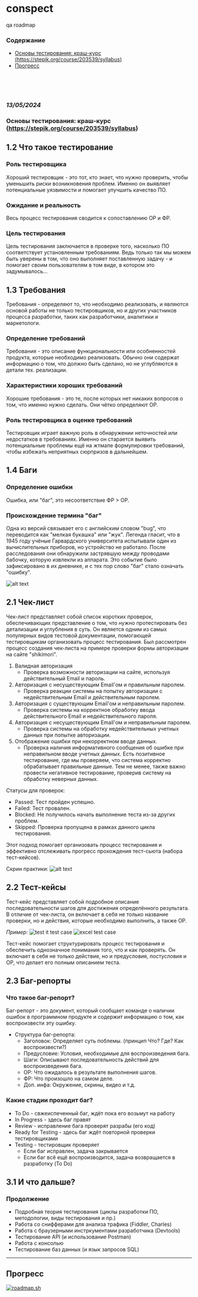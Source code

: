# conspect
qa roadmap

### Содержание
- [Основы тестирования: краш-курс (https://stepik.org/course/203539/syllabus)](./README.md#first)
- [Прогресс](./README.md#progress)

<br><br><br>

### ***13/05/2024***
### <a name="first">Основы тестирования: краш-курс</a> (https://stepik.org/course/203539/syllabus)
## 1.2 Что такое тестирование
### Роль тестировщика
Хороший тестировщик - это тот, кто знает, что нужно проверить, чтобы уменьшить риски возникновения проблем. Именно он выявляет потенциальные уязвимости и помогает улучшить качество ПО.
### Ожидание и реальность
Весь процесс тестирования сводится к сопоставлению ОР и ФР.
### Цель тестирования
Цель тестирования заключается в проверке того, насколько ПО соответствует установленным требованиям. Ведь только так мы можем быть уверены в том, что оно выполняет поставленную задачу - и помогает своим пользователям в том виде, в котором это задумывалось...

## 1.3 Требования
Требования - определяют то, что необходимо реализовать, и являются основой работы не только тестировщиков, но и других участников процесса разработки, таких как разработчики, аналитики и маркетологи.
### Определение требований
Требования - это описание функциональности или особненностей продукта, которые необходимо реализовать. Обычно они содержат информацию о том, что должно быть сделано, но не углубляются в детали тех. реализации.
### Характеристики хороших требований
Хорошие требования - это те, после которых нет никаких вопросов о том, что именно нужно сделать. Они чётко определяют ОР.
### Роль тестировщика в оценке требований
Тестировщик играет важную роль в обнаружении неточностей или недостатков в требованиях. Именно он старается выявить потенциальные проблемы ещё на жтмапе формулировки требований, чтобы избежать неприятных сюрпризов в дальнейшем.

## 1.4 Баги
### Определение ошибки
Ошибка, или "баг", это несоответствие ФР > ОР.
### Происхождение термина "баг"
Одна из версий связывает его с английским словом "bug", что переводится как "мелкая букашка" или "жук". Легенда гласит, что в 1945 году учёные Гарвардского университета испытывали один из вычислительных приборов, но устройство не работало. После расследования они обнаружили застрявшую между проводами бабочку, которую извлекли из аппарата. Это событие было зафиксировано в их дневнике, и с тех пор слово "баг" стало означать "ошибку".

![alt text](assets/image.png)

## 2.1 Чек-лист
Чек-лист представляет собой список коротких проверок, обеспечивающих представление о том, что нужно протестировать без детализации и углубления в суть. Он является одним из самых популярных видов тестовой документации, помогающей тестировщикам организовать процесс тестирования. Был рассмотрен процесс создания чек-листа на примере проверки формы авторизации на сайте "shikimori".
1. Валидная авторизация
    - Проверка возможности авторизации на сайте, используя действительный Email и пароль.
2. Авторизация с несуществующим Email'ом и правильным паролем.
    - Проверка реакции системы на попытку авторизации с недействительным Email и действительным паролем.
3. Авторизация с существующим Email'ом и неправильным паролем.
    - Проверка системы на корректное обработку ввода действительного Email и недействительного пароля.
4. Авторизация с несуществующим Email'ом и неправильным паролем.
    - Проверка системы на обработку недействительных учетных данных при попытке авторизации.
5. Отображение ошибки при некорректном вводе данных.
    - Проверка наличия информативного сообщения об ошибке при неправильном вводе учетных данных.
Есть позитивное тестирование, где мы проверяем, что система корректно обрабатывает правильные данные. Тем не менее, также важно провести негативное тестирование, проверив систему на обработку неверных данных.

Статусы для проверок:
- Passed: Тест пройден успешно.
- Failed: Тест провален.
- Blocked: Не получилось начать выполнение теста из-за других проблем.
- Skipped: Проверка пропущена в рамках данного цикла тестирования.

Этот подход помогает организовать процесс тестирования и эффективно отслеживать прогресс прохождения тест-сьюта (набора тест-кейсов).

Скрин практики:
![alt text](assets/practica.png)

## 2.2 Тест-кейсы
Тест-кейс представляет собой подробное описание последовательности шагов для достижения определённого результата. В отличие от чек-листа, он включает в себя не только название проверки, но и действия, которые необходимо выполнить, а также ОР.

_Пример:_ 
![test it test case](assets/testcase1.png)
![excel test case](assets/testcase2.png)

Тест-кейс помогает структурировать процесс тестирования и обеспечить однозначное понимания того, что и как проверять. Он включает в себя не только действия, но и предусловия, постусловия и ОР, что делает его полным описанием теста.

## 2.3 Баг-репорты
### Что такое баг-репорт?
Баг-репорт - это документ, который сообщает команде о наличии ошибок в программном продукте и содержит информацию о том, как воспроизвести эту ошибку.
- Структура баг-репорта:
    - Заголовок: Определяет суть поблемы. (принцип Что? Где? Как воспроизвести?)
    - Предусловие: Условия, необходимые для воспроизведения бага.
    - Шаги: Описывают последовательность действий для воспроизведения бага.
    - ОР: Что ожидалось в результате выполнения шагов.
    - ФР: Что произошло на самом деле.
    - Доп. инфа: Окружение, скрины, видео и т.д.
### Какие стадии проходит баг?
- To Do - свжеиспеченный баг, ждёт пока его возьмут на работу
- In Progress - здесь баг правят
- Review - исправление бага проверят разрабы (его код)
- Ready for Testing - здесь баг ждёт повторной проверки тестировщиками
- Testing - тестировщик проверяет
    - Если баг исправлен, задача закрывается
    - Если баг всё ещё воспроизводится, задача возвращается в разработку (To Do) 
## 3.1 И что дальше?
### Продолжение
- Подробная теория тестирования (циклы разработки ПО, методологии, виды тестирования и пр.)
- Работа со снифферами для анализа трафика (Fiddler, Charles)
- Работа с браузерными инстркументами разработчика (Devtools)
- Тестирование API (и использование Postman)
- Работа с консолью
- Тестирование баз данных (и язык запросов SQL)
------



## <a name="progress">Прогресс</a>
[![roadmap.sh](https://roadmap.sh/card/wide/66427554893a539abf93bb3d?variant=dark)](https://roadmap.sh)
